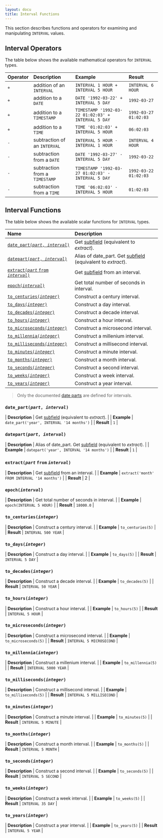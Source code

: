 ```yaml
---
layout: docu
title: Interval Functions
---
```


This section describes functions and operators for examining and manipulating `INTERVAL` values.

## Interval Operators

The table below shows the available mathematical operators for `INTERVAL` types.

| Operator | Description | Example | Result |
|:-|:--|:----|:--|
| `+` | addition of an `INTERVAL` | `INTERVAL 1 HOUR + INTERVAL 5 HOUR` | `INTERVAL 6 HOUR` |
| `+` | addition to a `DATE` | `DATE '1992-03-22' + INTERVAL 5 DAY` | `1992-03-27` |
| `+` | addition to a `TIMESTAMP` | `TIMESTAMP '1992-03-22 01:02:03' + INTERVAL 5 DAY` | `1992-03-27 01:02:03` |
| `+` | addition to a `TIME` | `TIME '01:02:03' + INTERVAL 5 HOUR` | `06:02:03` |
| `-` | subtraction of an `INTERVAL` | `INTERVAL 5 HOUR - INTERVAL 1 HOUR` | `INTERVAL 4 HOUR` |
| `-` | subtraction from a `DATE` | `DATE '1992-03-27' - INTERVAL 5 DAY` | `1992-03-22` |
| `-` | subtraction from a `TIMESTAMP` | `TIMESTAMP '1992-03-27 01:02:03' - INTERVAL 5 DAY` | `1992-03-22 01:02:03` |
| `-` | subtraction from a `TIME` | `TIME '06:02:03' - INTERVAL 5 HOUR` | `01:02:03` |

## Interval Functions

The table below shows the available scalar functions for `INTERVAL` types.

| Name | Description |
|:--|:-------|
| [`date_part(`*`part`*`, `*`interval`*`)`](#date_partpart-interval) | Get [subfield](../../sql/functions/datepart) (equivalent to *extract*). |
| [`datepart(`*`part`*`, `*`interval`*`)`](#datepartpart-interval) | Alias of date_part. Get [subfield](../../sql/functions/datepart) (equivalent to *extract*). |
| [`extract(`*`part`* `from` *`interval`*`)`](#extractpartfrominterval) | Get [subfield](../../sql/functions/datepart) from an interval. |
| [`epoch(`*`interval`*`)`](#epochinterval) | Get total number of seconds in interval. |
| [`to_centuries(`*`integer`*`)`](#to_centuriesinteger) | Construct a century interval. |
| [`to_days(`*`integer`*`)`](#to_daysinteger) | Construct a day interval. |
| [`to_decades(`*`integer`*`)`](#to_decadesinteger) | Construct a decade interval. |
| [`to_hours(`*`integer`*`)`](#to_hoursinteger) | Construct a hour interval. |
| [`to_microseconds(`*`integer`*`)`](#to_microsecondsinteger) | Construct a microsecond interval. |
| [`to_millennia(`*`integer`*`)`](#to_millenniainteger) | Construct a millenium interval. |
| [`to_milliseconds(`*`integer`*`)`](#to_millisecondsinteger) | Construct a millisecond interval. |
| [`to_minutes(`*`integer`*`)`](#to_minutesinteger) | Construct a minute interval. |
| [`to_months(`*`integer`*`)`](#to_monthsinteger) | Construct a month interval. |
| [`to_seconds(`*`integer`*`)`](#to_secondsinteger) | Construct a second interval. |
| [`to_weeks(`*`integer`*`)`](#to_weeksinteger) | Construct a week interval. |
| [`to_years(`*`integer`*`)`](#to_yearsinteger) | Construct a year interval. |

> Only the documented [date parts](../../sql/functions/datepart) are defined for intervals.

### `date_part(`*`part`*`, `*`interval`*`)`

<div class="nostroke_table"></div>

| **Description** | Get [subfield](../../sql/functions/datepart) (equivalent to *extract*). |
| **Example** | `date_part('year', INTERVAL '14 months')` |
| **Result** | `1` |

### `datepart(`*`part`*`, `*`interval`*`)`

<div class="nostroke_table"></div>

| **Description** | Alias of date_part. Get [subfield](../../sql/functions/datepart) (equivalent to *extract*). |
| **Example** | `datepart('year', INTERVAL '14 months')` |
| **Result** | `1` |

### `extract(`*`part`* `from` *`interval`*`)`

<div class="nostroke_table"></div>

| **Description** | Get [subfield](../../sql/functions/datepart) from an interval. |
| **Example** | `extract('month' FROM INTERVAL '14 months')` |
| **Result** | 2 |

### `epoch(`*`interval`*`)`

<div class="nostroke_table"></div>

| **Description** | Get total number of seconds in interval. |
| **Example** | `epoch(INTERVAL 5 HOUR)` |
| **Result** | `18000.0` |

### `to_centuries(`*`integer`*`)`

<div class="nostroke_table"></div>

| **Description** | Construct a century interval. |
| **Example** | `to_centuries(5)` |
| **Result** | `INTERVAL 500 YEAR` |

### `to_days(`*`integer`*`)`

<div class="nostroke_table"></div>

| **Description** | Construct a day interval. |
| **Example** | `to_days(5)` |
| **Result** | `INTERVAL 5 DAY` |

### `to_decades(`*`integer`*`)`

<div class="nostroke_table"></div>

| **Description** | Construct a decade interval. |
| **Example** | `to_decades(5)` |
| **Result** | `INTERVAL 50 YEAR` |

### `to_hours(`*`integer`*`)`

<div class="nostroke_table"></div>

| **Description** | Construct a hour interval. |
| **Example** | `to_hours(5)` |
| **Result** | `INTERVAL 5 HOUR` |

### `to_microseconds(`*`integer`*`)`

<div class="nostroke_table"></div>

| **Description** | Construct a microsecond interval. |
| **Example** | `to_microseconds(5)` |
| **Result** | `INTERVAL 5 MICROSECOND` |

### `to_millennia(`*`integer`*`)`

<div class="nostroke_table"></div>

| **Description** | Construct a millenium interval. |
| **Example** | `to_millennia(5)` |
| **Result** | `INTERVAL 5000 YEAR` |

### `to_milliseconds(`*`integer`*`)`

<div class="nostroke_table"></div>

| **Description** | Construct a millisecond interval. |
| **Example** | `to_milliseconds(5)` |
| **Result** | `INTERVAL 5 MILLISECOND` |

### `to_minutes(`*`integer`*`)`

<div class="nostroke_table"></div>

| **Description** | Construct a minute interval. |
| **Example** | `to_minutes(5)` |
| **Result** | `INTERVAL 5 MINUTE` |

### `to_months(`*`integer`*`)`

<div class="nostroke_table"></div>

| **Description** | Construct a month interval. |
| **Example** | `to_months(5)` |
| **Result** | `INTERVAL 5 MONTH` |

### `to_seconds(`*`integer`*`)`

<div class="nostroke_table"></div>

| **Description** | Construct a second interval. |
| **Example** | `to_seconds(5)` |
| **Result** | `INTERVAL 5 SECOND` |

### `to_weeks(`*`integer`*`)`

<div class="nostroke_table"></div>

| **Description** | Construct a week interval. |
| **Example** | `to_weeks(5)` |
| **Result** | `INTERVAL 35 DAY` |

### `to_years(`*`integer`*`)`

<div class="nostroke_table"></div>

| **Description** | Construct a year interval. |
| **Example** | `to_years(5)` |
| **Result** | `INTERVAL 5 YEAR` |


